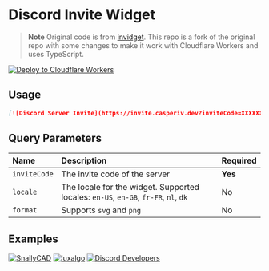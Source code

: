 # Discord Invite Widget

> **Note**
> Original code is from [invidget](https://github.com/SwitchbladeBot/invidget). This repo is a fork of the original repo with some changes to make it work with Cloudflare Workers and uses TypeScript.

[![Deploy to Cloudflare Workers](https://deploy.workers.cloudflare.com/button)](https://deploy.workers.cloudflare.com/?url=https://github.com/Dev-CasperTheGhost/discord-invite-widget)

## Usage

```md
[![Discord Server Invite](https://invite.casperiv.dev?inviteCode=XXXXXXX)](https://discord.gg/XXXXXXX)
```

## Query Parameters

| Name         | Description                                                                         | Required |
| :----------- | :---------------------------------------------------------------------------------- | :------- |
| `inviteCode` | The invite code of the server                                                       | **Yes**  |
| `locale`     | The locale for the widget. Supported locales: `en-US`, `en-GB`, `fr-FR`, `nl`, `dk` | No       |
| `format`     | Supports `svg` and `png`                                                            | No       |

## Examples

[![SnailyCAD](https://invite.casperiv.dev?inviteCode=eGnrPqEH7U)](https://discord.gg/eGnrPqEH7U)
[![luxalgo](https://invite.casperiv.dev?inviteCode=lux)](https://discord.gg/lux)
[![Discord Developers](https://invite.casperiv.dev?inviteCode=discord-developers)](https://discord.gg/discord-developers)
